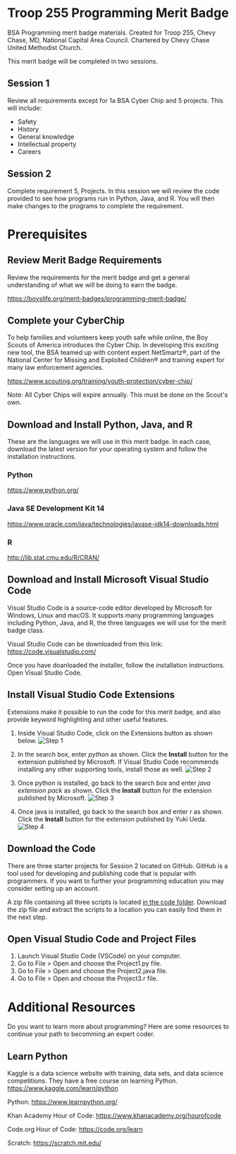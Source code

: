 # Troop 255 Programming Merit Badge
BSA Programming merit badge materials. Created for Troop 255, Chevy Chase, MD, National Capital Area Council. Chartered by Chevy Chase United Methodist Church.

This merit badge will be completed in two sessions.

## Session 1
Review all requirements except for 1a BSA Cyber Chip and 5 projects. This will include:
* Safety
* History
* General knowledge
* Intellectual property
* Careers

## Session 2
Complete requirement 5, Projects. In this session we will review the code provided to see how programs run in Python, Java, and R. You will then make changes to the programs to complete the requirement.

# Prerequisites

## Review Merit Badge Requirements
Review the requirements for the merit badge and get a general understanding of what we will be doing to earn the badge.

https://boyslife.org/merit-badges/programming-merit-badge/

## Complete your CyberChip
To help families and volunteers keep youth safe while online, the Boy Scouts of America introduces the Cyber Chip. In developing this exciting new tool, the BSA teamed up with content expert NetSmartz®, part of the National Center for Missing and Exploited Children® and training expert for many law enforcement agencies.

https://www.scouting.org/training/youth-protection/cyber-chip/

Note: All Cyber Chips will expire annually. This must be done on the Scout's own.

## Download and Install Python, Java, and R
These are the languages we will use in this merit badge. In each case, download the latest version for your operating system and follow the installation instructions.

### Python
https://www.python.org/

### Java SE Development Kit 14
https://www.oracle.com/java/technologies/javase-jdk14-downloads.html

### R
http://lib.stat.cmu.edu/R/CRAN/

## Download and Install Microsoft Visual Studio Code
Visual Studio Code is a source-code editor developed by Microsoft for Windows, Linux and macOS. It supports many programming languages including Python, Java, and R, the three languages we will use for the merit badge class.

Visual Studio Code can be downloaded from this link:
https://code.visualstudio.com/

Once you have doanloaded the installer, follow the installation instructions. Open Visual Studio Code.

## Install Visual Studio Code Extensions
Extensions make it possible to run the code for this merit badge, and also provide keyword highlighting and other useful features.

1. Inside Visual Studio Code, click on the Extensions button as shown below.
![Step 1](https://github.com/yelirkram/Troop-255-Programming-MB/blob/master/images/Step%201%20Programming%20MB.png)

2. In the search box, enter *python* as shown. Click the **Install** button for the extension published by Microsoft. If Visual Studio Code recommends installing any other supporting tools, install those as well.
![Step 2](https://github.com/yelirkram/Troop-255-Programming-MB/blob/master/images/Step%202%20Programming%20MB.png)

3. Once python is installed, go back to the search box and enter *java extension pack* as shown. Click the **Install** button for the extension published by Microsoft. 
![Step 3](https://github.com/yelirkram/Troop-255-Programming-MB/blob/master/images/Step%203%20Programming%20MB.png)

4. Once java is installed, go back to the search box and enter *r* as shown. Click the **Install** button for the extension published by Yuki Ueda.
![Step 4](https://github.com/yelirkram/Troop-255-Programming-MB/blob/master/images/Step%204%20Programming%20MB.png)

## Download the Code
There are three starter projects for Session 2 located on GitHub. GitHub is a tool used for developing and publishing code that is popular with programmers. If you want to further your programming education you may consider setting up an account.

A zip file containing all three scripts is located [in the code folder](code). Download the zip file and extract the scripts to a location you can easily find them in the next step.

## Open Visual Studio Code and Project Files
1. Launch Visual Studio Code (VSCode) on your computer.
2. Go to File > Open and choose the Project1.py file.
3. Go to File > Open and choose the Project2.java file.
4. Go to File > Open and choose the Project3.r file.

# Additional Resources
Do you want to learn more about programming? Here are some resources to continue your path to becomming an expert coder.

## Learn Python
Kaggle is a data science website with training, data sets, and data science competitions. They have a free course on learning Python. https://www.kaggle.com/learn/python

Python: https://www.learnpython.org/	

Khan Academy Hour of Code: https://www.khanacademy.org/hourofcode	

Code.org Hour of Code: https://code.org/learn	

Scratch: https://scratch.mit.edu/
